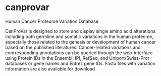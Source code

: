 # canprovar
Human Cancer Proteome Variation Database

CanProVar is designed to store and display single amino acid alterations including both germline and somatic variations in the human proteome, especially those related to the genesis or development of human cancer based on the published literatures. Cancer-related variations and conrresponding annotations can be queried through the web-interface using Protein IDs in the Ensembl, IPI, RefSeq, and Uniport/Swiss-Prot databases or gene names and Entrez gene IDs. Fasta files with variation information are also available for download
